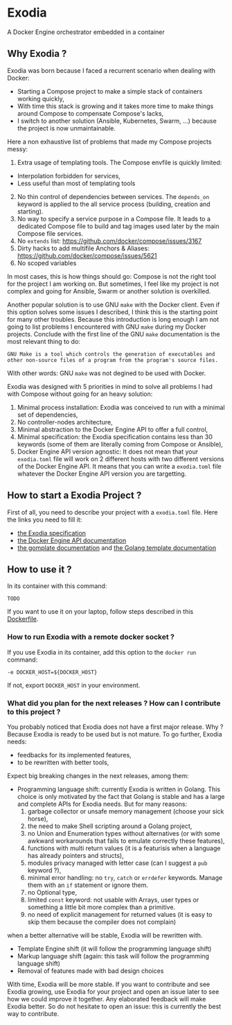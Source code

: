 # Exodia

A Docker Engine orchestrator embedded in a container

## Why Exodia ?

Exodia was born because I faced a recurrent scenario when dealing with Docker:
- Starting a Compose project to make a simple stack of containers working quickly,
- With time this stack is growing and it takes more time to make things around Compose to compensate Compose's lacks,
- I switch to another solution (Ansible, Kubernetes, Swarm, ...) because the project is now unmaintainable.

Here a non exhaustive list of problems that made my Compose projects messy:
1. Extra usage of templating tools. The Compose envfile is quickly limited:
  - Interpolation forbidden for services,
  - Less useful than most of templating tools
2. No thin control of dependencies between services. The `depends_on` keyword is applied to the all service process (building, creation and starting).
3. No way to specify a service purpose in a Compose file. It leads to a dedicated Compose file to build and tag images used later by the main Compose file services.
4. No `extends` list: https://github.com/docker/compose/issues/3167
5. Dirty hacks to add multifile Anchors & Aliases: https://github.com/docker/compose/issues/5621
6. No scoped variables

In most cases, this is how things should go: Compose is not the right tool for the project I am working on.
But sometimes, I feel like my project is not complex and going for Ansible, Swarm or another solution is overkilled.

Another popular solution is to use GNU `make` with the Docker client. Even if this option solves some issues I described, I think this is the starting point for many other troubles. Because this introduction is long enough I am not going to list problems I encountered with GNU `make` during my Docker projects. Conclude with the first line of the GNU `make` documentation is the most relevant thing to do:
```
GNU Make is a tool which controls the generation of executables and other non-source files of a program from the program's source files.
```
With other words: GNU `make` was not degined to be used with Docker.

Exodia was designed with 5 priorities in mind to solve all problems I had with Compose without going for an heavy solution:
1. Minimal process installation: Exodia was conceived to run with a minimal set of dependencies,
2. No controller-nodes architecture,
3. Minimal abstraction to the Docker Engine API to offer a full control,
4. Minimal specification: the Exodia specification contains less than 30 keywords (some of them are literally coming from Compose or Ansible),
5. Docker Engine API version agnostic: It does not mean that your `exodia.toml` file will work on 2 different hosts with two different versions of the Docker Engine API. It means that you can write a `exodia.toml` file whatever the Docker Engine API version you are targetting.

## How to start a Exodia Project ?

First of all, you need to describe your project with a `exodia.toml` file. Here the links you need to fill it:
- [the Exodia specification](https://github.com/tiawl/exodia/blob/trunk/doc/00_index.md)
- [the Docker Engine API documentation](https://docs.docker.com/engine/api/)
- [the gomplate documentation](https://docs.gomplate.ca/) and [the Golang template documentation](https://pkg.go.dev/text/template)

## How to use it ?

In its container with this command:
```
TODO
```

If you want to use it on your laptop, follow steps described in this [Dockerfile](https://github.com/tiawl/exodia/blob/trunk/Dockerfile).

### How to run Exodia with a remote docker socket ?

If you use Exodia in its container, add this option to the `docker run` command:
```
-e DOCKER_HOST=${DOCKER_HOST}
```

If not, export `DOCKER_HOST` in your environment.

### What did you plan for the next releases ? How can I contribute to this project ?

You probably noticed that Exodia does not have a first major release. Why ? Because Exodia is ready to be used but is not mature. To go further, Exodia needs:
- feedbacks for its implemented features,
- to be rewritten with better tools,

Expect big breaking changes in the next releases, among them:
- Programming language shift: currently Exodia is written in Golang. This choice is only motivated by the fact that Golang is stable and has a large and complete APIs for Exodia needs. But for many reasons:
    1. garbage collector or unsafe memory management (choose your sick horse),
    2. the need to make Shell scripting around a Golang project,
    3. no Union and Enumeration types without alternatives (or with some awkward workarounds that fails to emulate correctly these features),
    4. functions with multi return values (it is a featurisis when a language has already pointers and structs),
    5. modules privacy managed with letter case (can I suggest a `pub` keyword ?),
    6. minimal error handling: no `try`, `catch` or `errdefer` keywords. Manage them with an `if` statement or ignore them.
    7. no Optional type,
    8. limited `const` keyword: not usable with Arrays, user types or something a little bit more complex than a primitive.
    9. no need of explicit management for returned values (it is easy to skip them because the compiler does not complain)

when a better alternative will be stable, Exodia will be rewritten with.
- Template Engine shift (it will follow the programming language shift)
- Markup language shift (again: this task will follow the programming language shift)
- Removal of features made with bad design choices

With time, Exodia will be more stable. If you want to contribute and see Exodia growing, use Exodia for your project and open an issue later to see how we could improve it together. Any elaborated feedback will make Exodia better. So do not hesitate to open an issue: this is currently the best way to contribute.
